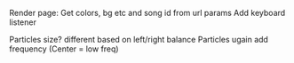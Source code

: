 Render page:
Get colors, bg etc and song id from url params
Add keyboard listener

Particles size? different based on left/right balance
Particles ugain add frequency (Center = low freq)
